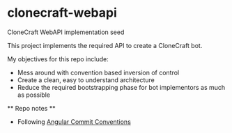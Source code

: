 clonecraft-webapi
=================

CloneCraft WebAPI implementation seed

This project implements the required API to create a CloneCraft bot.

My objectives for this repo include:
- Mess around with convention based inversion of control
- Create a clean, easy to understand architecture
- Reduce the required bootstrapping phase for bot implementors as much as possible

** Repo notes **
- Following [Angular Commit Conventions]



[Angular Commit Conventions]:https://github.com/angular/angular.js/blob/master/CONTRIBUTING.md#commit

